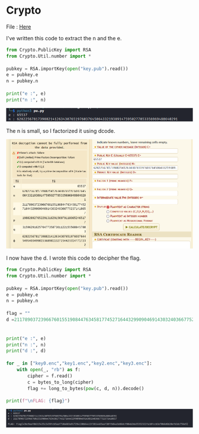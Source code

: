 # Crypto

File : [Here](datas/Crypto.zip)

I've written this code to extract the n and the e.

```python
from Crypto.PublicKey import RSA
from Crypto.Util.number import *

pubkey = RSA.importKey(open("key.pub").read())
e = pubkey.e
n = pubkey.n

print("e :", e)
print("n :", n)
```

![Main](datas/ne.png)

The n is small, so I factorized it using dcode.

![Main](datas/dcode.png)

I now have the d.
I wrote this code to decipher the flag.

```python
from Crypto.PublicKey import RSA
from Crypto.Util.number import *

pubkey = RSA.importKey(open("key.pub").read())
e = pubkey.e
n = pubkey.n

flag = ""
d =21178903723966760155190844763458177452716443299090469143032403667752371418657


print("e :", e)
print("n :", n)
print("d :", d)

for _ in ["key0.enc","key1.enc","key2.enc","key3.enc"]:
	with open(_, "rb") as f:
		cipher = f.read()
		c = bytes_to_long(cipher)
		flag += long_to_bytes(pow(c, d, n)).decode()

print(f"\nFLAG: {flag}")

```

![Main](datas/key.png)
